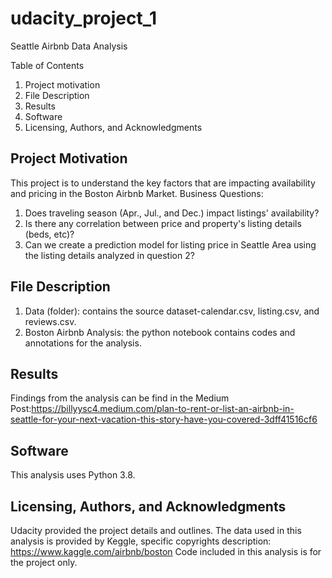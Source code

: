 # udacity_project_1
Seattle Airbnb Data Analysis

Table of Contents 
1. Project motivation
2. File Description 
3. Results 
4. Software
5. Licensing, Authors, and Acknowledgments 

## Project Motivation

This project is to understand the key factors that are impacting availability and pricing in the Boston Airbnb Market.
Business Questions:
1. Does traveling season (Apr., Jul., and Dec.) impact listings' availability?
2. Is there any correlation between price and property's listing details (beds, etc)?
3. Can we create a prediction model for listing price in Seattle Area using the listing details analyzed in question 2?

## File Description

1. Data (folder): contains the source dataset-calendar.csv, listing.csv, and reviews.csv.
2. Boston Airbnb Analysis: the python notebook contains codes and annotations for the analysis.

## Results
Findings from the analysis can be find in the Medium Post:https://billyysc4.medium.com/plan-to-rent-or-list-an-airbnb-in-seattle-for-your-next-vacation-this-story-have-you-covered-3dff41516cf6

## Software
This analysis uses Python 3.8.

## Licensing, Authors, and Acknowledgments
Udacity provided the project details and outlines.
The data used in this analysis is provided by Keggle, specific copyrights description:
https://www.kaggle.com/airbnb/boston
Code included in this analysis is for the project only. 